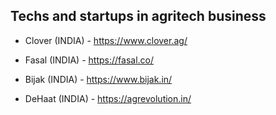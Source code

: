 ## Techs and startups in agritech business
- Clover (INDIA) - https://www.clover.ag/
- Fasal (INDIA)  - https://fasal.co/

- Bijak (INDIA)  - https://www.bijak.in/
- DeHaat (INDIA) - https://agrevolution.in/
